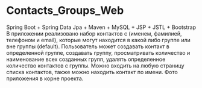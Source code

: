 # Contacts_Groups_Web
Spring Boot + Spring Data Jpa + Maven + MySQL + JSP + JSTL + Bootstrap
В приложении реализовано набор контактов с (именем, фамилией, телефоном и email), которые могут находится в какой либо группе или вне группы (default). Пользователь может создавать контакт в определенной группе, создавать группу, просматривать количество и наименование всех созданных групп, удалять определенное количество контактов с группы. Можно входить на любую страницу списка контактов, также можно находить контакт по имени. Фото приложения в корне проекта.
